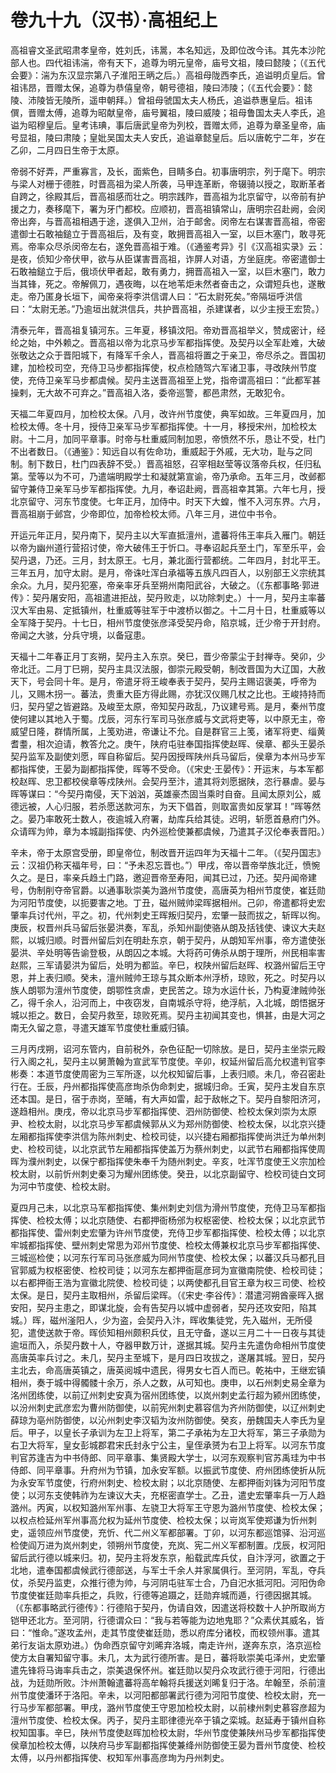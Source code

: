 # 卷九十九（汉书）·高祖纪上

高祖睿文圣武昭肃孝皇帝，姓刘氏，讳暠，本名知远，及即位改今讳。其先本沙陀部人也。四代祖讳湍，帝有天下，追尊为明元皇帝，庙号文祖，陵曰懿陵；（《五代会要》：湍为东汉显宗第八子淮阳王昞之后。）高祖母陇西李氏，追谥明贞皇后。曾祖讳昂，晋赠太保，追尊为恭僖皇帝，朝号德祖，陵曰沛陵；（《五代会要》：懿陵、沛陵皆无陵所，遥申朝拜。）曾祖母虢国太夫人杨氏，追谥恭惠皇后。祖讳僎，晋赠太傅，追尊为昭献皇帝，庙号翼祖，陵曰威陵；祖母鲁国太夫人李氏，追谥为昭穆皇后。皇考讳琠，事后唐武皇帝为列校，晋赠太师，追尊为章圣皇帝，庙号显祖，陵曰肃陵；皇妣吴国太夫人安氏，追谥章懿皇后。后以唐乾宁二年，岁在乙卯，二月四日生帝于太原。

帝弱不好弄，严重寡言，及长，面紫色，目睛多白。初事唐明宗，列于麾下。明宗与梁人对栅于德胜，时晋高祖为梁人所袭，马甲连革断，帝辍骑以授之，取断革者自跨之，徐殿其后，晋高祖感而壮之。明宗践阼，晋高祖为北京留守，以帝前有护援之力，奏移麾下，署为牙门都校。应顺初，晋高祖镇常山，唐明宗召赴阙，会闵帝出奔，与晋高祖相遇于途，遂俱入卫州，泊于邮舍。闵帝左右谋害晋高祖，帝密遣御士石敢袖鎚立于晋高祖后，及有变，敢拥晋高祖入一室，以巨木塞门，敢寻死焉。帝率众尽杀闵帝左右，遂免晋高祖于难。（《通鉴考异》引《汉高祖实录》云：是夜，侦知少帝伏甲，欲与从臣谋害晋高祖，诈屏人对语，方坐庭庑。帝密遣御士石敢袖鎚立于后，俄顷伏甲者起，敢有勇力，拥晋高祖入一室，以巨木塞门，敢力当其锋，死之。帝解佩刀，遇夜晦，以在地苇炬未然者奋击之，众谓短兵也，遂散走。帝乃匿身长垣下，闻帝亲将李洪信谓人曰：“石太尉死矣。”帝隔垣呼洪信曰：“太尉无恙。”乃逾垣出就洪信兵，共护晋高祖，杀建谋者，以少主授王宏贽。）

清泰元年，晋高祖复镇河东。三年夏，移镇汶阳。帝劝晋高祖举义，赞成密计，经纶之始，中外赖之。晋高祖以帝为北京马步军都指挥使。及契丹以全军赴难，大破张敬达之众于晋阳城下，有降军千余人，晋高祖将置之于亲卫，帝尽杀之。晋国初建，加检校司空，充侍卫马步都指挥使，权点检随驾六军诸卫事，寻改陕州节度使，充侍卫亲军马步都虞候。契丹主送晋高祖至上党，指帝谓高祖曰：“此都军甚操剌，无大故不可弃之。”晋高祖入洛，委帝巡警，都邑肃然，无敢犯令。

天福二年夏四月，加检校太保。八月，改许州节度使，典军如故。三年夏四月，加检校太傅。冬十月，授侍卫亲军马步军都指挥使。十一月，移授宋州，加检校太尉。十二月，加同平章事。时帝与杜重威同制加恩，帝愤然不乐，恳让不受，杜门不出者数日。（《通鉴》：知远自以有佐命功，重威起于外戚，无大功，耻与之同制。制下数日，杜门四表辞不受。）晋高祖怒，召宰相赵莹等议落帝兵权，任归私第。莹等以为不可，乃遣端明殿学士和凝就第宣谕，帝乃承命。五年三月，改邺都留守兼侍卫亲军马步军都指挥使。九月，奉诏赴阙，晋高祖幸其第。六年七月，授北京留守、河东节度使。七年正月，加侍中。时天下大蝗，惟不入河东界。六月，晋高祖崩于邺宫，少帝即位，加帝检校太师。八年三月，进位中书令。

开运元年正月，契丹南下，契丹主以大军直抵澶州，遣蕃将伟王率兵入雁门。朝廷以帝为幽州道行营招讨使，帝大破伟王于忻口。寻奉诏起兵至土门，军至乐平，会契丹退，乃还。三月，封太原王。七月，兼北面行营都统。二年四月，封北平王。三年五月，加守太尉。是月，帝诛吐浑白承福等五族凡四百人，以别部王义宗统其余众。九月，契丹犯塞，帝亲率牙兵至朔州南阳武谷，大破之。（《东都事略·郭进传》：契丹屠安阳，高祖遣进拒战，契丹败走，以功除刺史。）十一月，契丹主率蕃汉大军由易、定抵镇州，杜重威等驻军于中渡桥以御之。十二月十日，杜重威等以全军降于契丹。十七日，相州节度使张彦泽受契丹命，陷京城，迁少帝于开封府。帝闻之大骇，分兵守境，以备寇患。

天福十二年春正月丁亥朔，契丹主入东京。癸巳，晋少帝蒙尘于封禅寺。癸卯，少帝北迁。二月丁巳朔，契丹主具汉法服，御崇元殿受朝，制改晋国为大辽国，大赦天下，号会同十年。是月，帝遣牙将王峻奉表于契丹，契丹主赐诏褒美，呼帝为儿，又赐木拐一。蕃法，贵重大臣方得此赐，亦犹汉仪赐几杖之比也。王峻持持而归，契丹望之皆避路。及峻至太原，帝知契丹政乱，乃议建号焉。是月，秦州节度使何建以其地入于蜀。戊辰，河东行军司马张彦威与文武将吏等，以中原无主，帝威望日隆，群情所属，上笺劝进，帝谦让不允。自是群官三上笺，诸军将吏、缁黄耆耋，相次迫请，教答允之。庚午，陕府屯驻奉国指挥使赵晖、侯章、都头王晏杀契丹监军及副使刘愿，晖自称留后。契丹因授晖陕州兵马留后，侯章为本州马步军都指挥使，王晏为副都指挥使，晖等不受命。（《宋史·王晏传》：开运末，与本军都校赵晖、忠卫都校侯章等戍陕州。会契丹至汴，遣其将刘愿据陕，恣行暴虐。晏与晖等谋曰：“今契丹南侵，天下汹汹，英雄豪杰固当乘时自奋。且闻太原刘公，威德远被，人心归服，若杀愿送款河东，为天下倡首，则取富贵如反掌耳！”晖等然之。晏乃率敢死士数人，夜逾城入府署，劫库兵给其徒。迟明，斩愿首悬府门外。众请晖为帅，章为本城副指挥使、内外巡检使兼都虞候，乃遣其子汉伦奉表晋阳。）

辛未，帝于太原宫受册，即皇帝位，制改晋开运四年为天福十二年。（《契丹国志》云：汉祖仍称天福年号，曰：“予未忍忘晋也。”）甲戌，帝以晋帝举族北迁，愤惋久之。是日，率亲兵趋土门路，邀迎晋帝至寿阳，闻其已过，乃还。契丹闻帝建号，伪制削夺帝官爵。以通事耿崇美为潞州节度使，高唐英为相州节度使，崔廷勋为河阳节度使，以扼要害之地。丁丑，磁州贼帅梁晖据相州。己卯，帝遣都将史宏肇率兵讨代州，平之。初，代州刺史王晖叛归契丹，宏肇一鼓而拔之，斩晖以徇。庚辰，权晋州兵马留后张晏洪奏，军乱，杀知州副使骆从朗及括钱使、谏议大夫赵熙，以城归顺。时晋州留后刘在明赴东京，朝于契丹，从朗知军州事，帝方遣使张晏洪、辛处明等告谕登极，从朗囚之本城。大将药可俦杀从朗于理所，州民相率害赵熙，三军请晏洪为留后，处明为都监。辛巳，权陕州留后赵晖、权潞州留后王守恩，并上表归顺。癸未，澶州贼帅王琼与其众断本州浮桥，琼败，死之。时契丹以族人朗鄂为澶州节度使，朗鄂性贪虐，吏民苦之。琼为水运什长，乃构夏津贼帅张乙，得千余人，沿河而上，中夜窃发，自南城杀守将，绝浮航，入北城，朗悟据牙城以拒之。数日，会契丹救至，琼败死焉。契丹主初闻其变也，惧甚，由是大河之南无久留之意，寻遣天雄军节度使杜重威归镇。

三月丙戌朔，诏河东管内，自前税外，杂色征配一切除放。是日，契丹主坐崇元殿行入阁之礼，契丹主以舅萧翰为宣武军节度使。辛卯，权延州留后高允权遣判官李彬奏：本道节度使周密为三军所逐，以允权知留后事，上表归顺。未几，帝召密赴行在。壬辰，丹州都指挥使高彦珣杀伪命刺史，据城归命。壬寅，契丹主发自东京还本国。是日，宿于赤岗，至晡，有大声如雷，起于敌帐之下。契丹自黎阳济河，遂趋相州。庚戌，帝以北京马步军都指挥使、泗州防御使、检校太保刘崇为太原尹、检校太尉，以北京马步军都虞候郭从义为郑州防御使、检校太保，以北京兴捷左厢都指挥使李洪信为陈州刺史、检校司徒，以兴捷右厢都指挥使尚洪迁为单州刺史、检校司徒，以北京武节左厢都指挥使盖万为蔡州刺史，以武节右厢都指挥使周晖为濮州刺史，以保宁都指挥使朱奉千为随州刺史。辛亥，吐浑节度使王义宗加检校太尉，以前忻州刺史秦习为耀州团练使。癸丑，以北京副留守、检校司徒白文珂为河中节度使、检校太尉。

夏四月己未，以北京马军都指挥使、集州刺史刘信为滑州节度使，充侍卫马军都指挥使、检校太傅；以北京随使、右都押衙杨邠为权枢密使、检校太保；以北京武节都指挥使、雷州刺史宏肇为许州节度使，充侍卫步军都指挥使、检校太傅；以北京牢城都指挥使、壁州刺史常思为邓州节度使、检校太傅兼权北京马步军都指挥使、三城巡检使；以河东行军司马张彦威为同州节度使、检校太保；以蕃汉兵马都孔目官郭威为权枢密使、检校司徒；以河东左都押衙扈彦珂为宣徽南院使、检校司徒；以右都押衙王浩为宣徽北院使、检校司徒；以两使都孔目官王章为权三司使、检校太保。是日，契丹主取相州，杀留后梁晖。（《宋史·李谷传》：潜遣河朔酋豪晖入据安阳，契丹主患之，即谋北旋，会有告契丹以城中虚弱者，契丹还攻安阳，陷其城。）晖，磁州滏阳人，少为盗，会契丹入汴，晖收集徒党，先入磁州，无所侵犯，遣使送款于帝。晖侦知相州颇积兵仗，且无守备，遂以三月二十一日夜与其徒逾垣而入，杀契丹数十人，夺器甲数万计，遂据其城。契丹主先遣伪命相州节度使高唐英率兵讨之。未几，契丹主至城下，是月四日攻拔之，遂屠其城。翌日，契丹主北去，命高唐英镇之，唐英阅城中遗民，得男女七百人而已。乾祐中，王继宏镇相州，奏于城中得髑髅十余万，杀人之数，从可知也。庚申，以石州刺史易全章为洺州团练使，以前辽州刺史安真为宿州团练使，以岚州刺史孟行超为颍州团练使，以汾州刺史武彦宏为曹州防御使，以前宪州刺史慕容信为齐州防御使，以辽州刺史薛琼为亳州防御使，以沁州刺史李汉韬为汝州防御使。癸亥，册魏国夫人李氏为皇后。甲子，以皇长子承训为左卫上将军，第二子承祐为左卫大将军，第三子承勋为右卫大将军，皇女彭城郡君宋氏封永宁公主，皇侄承赟为右卫上将军。以河东节度判官苏逢吉为中书侍郎、同平章事、集贤殿大学士，以河东观察判官苏禹珪为中书侍郎、同平章事。升府州为节镇，加永安军额。以振武节度使、府州团练使折从阮为永安军节度使，行府州刺史、检校太尉；以北京随使、左都押衙刘铢为河阳节度使；以河东支使韩祚为左谏议大夫，充枢密直学士。乙丑，遣史宏肇率兵一万人趋潞州。丙寅，以权知潞州军州事、左骁卫大将军王守恩为潞州节度使、检校太保；以权点检延州军州事高允权为延州节度使、检校太保；以岢岚军使郑谦为忻州刺史，遥领应州节度使，充忻、代二州义军都部署。丁卯，以河东都巡馆驿、沿河巡检使阎万进为岚州刺史，领朔州节度使，充岚、宪二州义军都制置。戊辰，权河阳留后武行德以城来归。初，契丹主将发东京，船载武库兵仗，自汴浮河，欲置之于北地，遣奉国都虞候武行德部送，与军士千余人并家属俱行。至河阴，军乱，夺兵仗，杀契丹监吏，众推行德为帅，与河阴屯驻军士合，乃自汜水抵河阳。河阳伪命节度使崔廷勋率兵拒之，兵败，行德等追蹑之，廷勋弃城而遁，行德因据其城。（《东都事略武行德传》：行德陷于契丹，伪请自效，因遣送将校数十人护所取尚方铠甲还北方。至河阴，行德谓众曰：“我与若等能为边地鬼耶？”众素伏其威名，皆曰：“惟命。”遂攻孟州，走其节度使崔廷勋，悉以府库分诸校，而权领州事。遣其弟行友诣太原劝进。）伪命西京留守刘晞弃洛城，南走许州，遂奔东京，洛京巡检使方太自署知留守事。未几，太为武行德所害。是日，蕃将耿崇美屯泽州，史宏肇遣先锋将马诲率兵击之，崇美退保怀州。崔廷勋以契丹众攻武行德于河阳，行德出战，为廷勋所败。汴州萧翰遣蕃将高牟翰将兵援送刘晞复归于洛。牟翰至，杀前澶州节度使潘环于洛阳。辛未，以河阳都部署武行德为河阳节度使、检校太尉，充一行马步军都部署。甲戌，潞州节度使王守恩加检校太尉，以前棣州刺史慕容彦超为澶州节度使、检校太保。丙子，契丹主耶律德光卒于镇之栾城。赵延寿于镇州自称权知国事。辛巳，陕州节度使赵晖加检校太尉，华州节度使兼陕州马步军都指挥使侯章加检校太傅，以陕府马步军副都指挥使兼绛州防御使王晏为晋州节度使、检校太傅，以丹州都指挥使、权知军州事高彦珣为丹州刺史。

